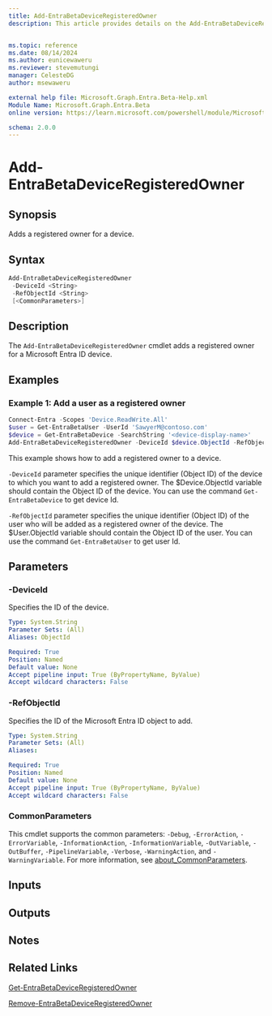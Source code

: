 ```yaml
---
title: Add-EntraBetaDeviceRegisteredOwner
description: This article provides details on the Add-EntraBetaDeviceRegisteredOwner command.


ms.topic: reference
ms.date: 08/14/2024
ms.author: eunicewaweru
ms.reviewer: stevemutungi
manager: CelesteDG
author: msewaweru

external help file: Microsoft.Graph.Entra.Beta-Help.xml
Module Name: Microsoft.Graph.Entra.Beta
online version: https://learn.microsoft.com/powershell/module/Microsoft.Graph.Entra.Beta/Add-EntraBetaDeviceRegisteredOwner

schema: 2.0.0
---
```


# Add-EntraBetaDeviceRegisteredOwner

## Synopsis

Adds a registered owner for a device.

## Syntax

```powershell
Add-EntraBetaDeviceRegisteredOwner
 -DeviceId <String>
 -RefObjectId <String>
 [<CommonParameters>]
```

## Description

The `Add-EntraBetaDeviceRegisteredOwner` cmdlet adds a registered owner for a Microsoft Entra ID device.

## Examples

### Example 1: Add a user as a registered owner

```powershell
Connect-Entra -Scopes 'Device.ReadWrite.All'
$user = Get-EntraBetaUser -UserId 'SawyerM@contoso.com'
$device = Get-EntraBetaDevice -SearchString '<device-display-name>'
Add-EntraBetaDeviceRegisteredOwner -DeviceId $device.ObjectId -RefObjectId $user.Id
```

This example shows how to add a registered owner to a device.

`-DeviceId` parameter specifies the unique identifier (Object ID) of the device to which you want to add a registered owner. The $Device.ObjectId variable should contain the Object ID of the device. You can use the command `Get-EntraBetaDevice` to get device Id.

`-RefObjectId` parameter specifies the unique identifier (Object ID) of the user who will be added as a registered owner of the device. The $User.ObjectId variable should contain the Object ID of the user. You can use the command `Get-EntraBetaUser` to get user Id.

## Parameters

### -DeviceId

Specifies the ID of the device.

```yaml
Type: System.String
Parameter Sets: (All)
Aliases: ObjectId

Required: True
Position: Named
Default value: None
Accept pipeline input: True (ByPropertyName, ByValue)
Accept wildcard characters: False
```

### -RefObjectId

Specifies the ID of the Microsoft Entra ID object to add.

```yaml
Type: System.String
Parameter Sets: (All)
Aliases:

Required: True
Position: Named
Default value: None
Accept pipeline input: True (ByPropertyName, ByValue)
Accept wildcard characters: False
```

### CommonParameters

This cmdlet supports the common parameters: `-Debug`, `-ErrorAction`, `-ErrorVariable`, `-InformationAction`, `-InformationVariable`, `-OutVariable`, `-OutBuffer`, `-PipelineVariable`, `-Verbose`, `-WarningAction`, and `-WarningVariable`. For more information, see [about_CommonParameters](https://go.microsoft.com/fwlink/?LinkID=113216).

## Inputs

## Outputs

## Notes

## Related Links

[Get-EntraBetaDeviceRegisteredOwner](Get-EntraBetaDeviceRegisteredOwner.md)

[Remove-EntraBetaDeviceRegisteredOwner](Remove-EntraBetaDeviceRegisteredOwner.md)
